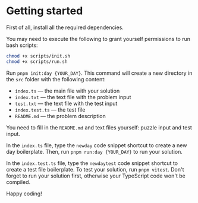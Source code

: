 # Getting started

First of all, install all the required dependencies.

You may need to execute the following to grant yourself permissions to run bash scripts:

```bash
chmod +x scripts/init.sh
chmod +x scripts/run.sh
```

Run `pnpm init:day {YOUR_DAY}`. This command will create a new directory in the `src` folder with the following content:

- `index.ts` — the main file with your solution
- `index.txt` — the text file with the problem input
- `test.txt` — the text file with the test input
- `index.test.ts` — the test file
- `README.md` — the problem description

You need to fill in the `README.md` and text files yourself: puzzle input and test input.

In the `index.ts` file, type the `newday` code snippet shortcut to create a new day boilerplate. Then, run `pnpm run:day {YOUR_DAY}` to run your solution.

In the `index.test.ts` file, type the `newdaytest` code snippet shortcut to create a test file boilerplate. To test your solution, run `pnpm vitest`. Don't forget to run your solution first, otherwise your TypeScript code won't be compiled.

Happy coding!
